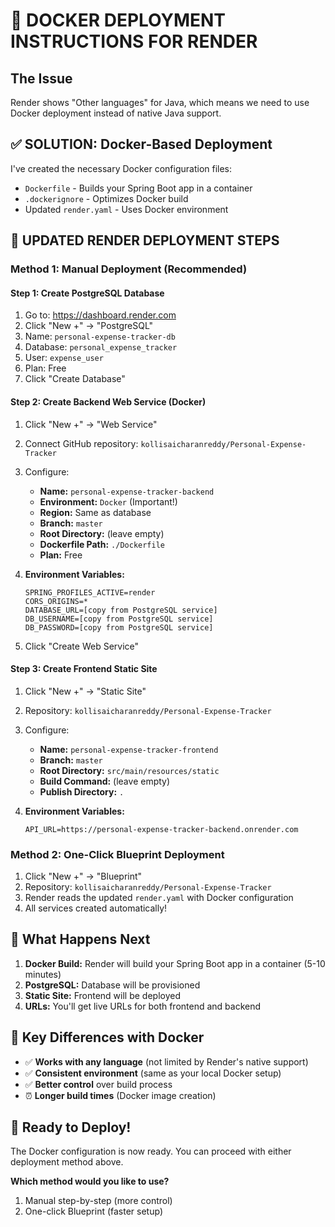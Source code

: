 # 🐳 DOCKER DEPLOYMENT INSTRUCTIONS FOR RENDER

## The Issue
Render shows "Other languages" for Java, which means we need to use Docker deployment instead of native Java support.

## ✅ SOLUTION: Docker-Based Deployment

I've created the necessary Docker configuration files:
- `Dockerfile` - Builds your Spring Boot app in a container
- `.dockerignore` - Optimizes Docker build
- Updated `render.yaml` - Uses Docker environment

## 🚀 UPDATED RENDER DEPLOYMENT STEPS

### Method 1: Manual Deployment (Recommended)

#### Step 1: Create PostgreSQL Database
1. Go to: https://dashboard.render.com
2. Click "New +" → "PostgreSQL"
3. Name: `personal-expense-tracker-db`
4. Database: `personal_expense_tracker`
5. User: `expense_user`
6. Plan: Free
7. Click "Create Database"

#### Step 2: Create Backend Web Service (Docker)
1. Click "New +" → "Web Service"
2. Connect GitHub repository: `kollisaicharanreddy/Personal-Expense-Tracker`
3. Configure:
   - **Name:** `personal-expense-tracker-backend`
   - **Environment:** `Docker` (Important!)
   - **Region:** Same as database
   - **Branch:** `master`
   - **Root Directory:** (leave empty)
   - **Dockerfile Path:** `./Dockerfile`
   - **Plan:** Free

4. **Environment Variables:**
   ```
   SPRING_PROFILES_ACTIVE=render
   CORS_ORIGINS=*
   DATABASE_URL=[copy from PostgreSQL service]
   DB_USERNAME=[copy from PostgreSQL service]
   DB_PASSWORD=[copy from PostgreSQL service]
   ```

5. Click "Create Web Service"

#### Step 3: Create Frontend Static Site
1. Click "New +" → "Static Site"
2. Repository: `kollisaicharanreddy/Personal-Expense-Tracker`
3. Configure:
   - **Name:** `personal-expense-tracker-frontend`
   - **Branch:** `master`
   - **Root Directory:** `src/main/resources/static`
   - **Build Command:** (leave empty)
   - **Publish Directory:** `.`

4. **Environment Variables:**
   ```
   API_URL=https://personal-expense-tracker-backend.onrender.com
   ```

### Method 2: One-Click Blueprint Deployment

1. Click "New +" → "Blueprint"
2. Repository: `kollisaicharanreddy/Personal-Expense-Tracker`
3. Render reads the updated `render.yaml` with Docker configuration
4. All services created automatically!

## 🎯 What Happens Next

1. **Docker Build:** Render will build your Spring Boot app in a container (5-10 minutes)
2. **PostgreSQL:** Database will be provisioned
3. **Static Site:** Frontend will be deployed
4. **URLs:** You'll get live URLs for both frontend and backend

## 🔧 Key Differences with Docker

- ✅ **Works with any language** (not limited by Render's native support)
- ✅ **Consistent environment** (same as your local Docker setup)
- ✅ **Better control** over build process
- ⏰ **Longer build times** (Docker image creation)

## 🚀 Ready to Deploy!

The Docker configuration is now ready. You can proceed with either deployment method above.

**Which method would you like to use?**
1. Manual step-by-step (more control)
2. One-click Blueprint (faster setup)